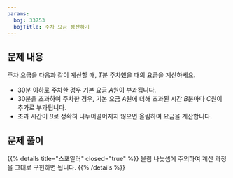 ```yaml
---
params:
  boj: 33753
  bojTitle: 주차 요금 정산하기
---
```


## 문제 내용

주차 요금을 다음과 같이 계산할 때, $T$분 주차했을 때의 요금을 계산하세요.

* 30분 이하로 주차한 경우 기본 요금 $A$원이 부과됩니다.
* 30분을 초과하여 주차한 경우, 기본 요금 $A$원에 더해 초과된 시간 $B$분마다 $C$원이 추가로 부과됩니다.
* 초과 시간이 $B$로 정확히 나누어떨어지지 않으면 올림하여 요금을 계산합니다.

## 문제 풀이

{{% details title="스포일러" closed="true" %}}
올림 나눗셈에 주의하여 계산 과정을 그대로 구현하면 됩니다.
{{% /details %}}
